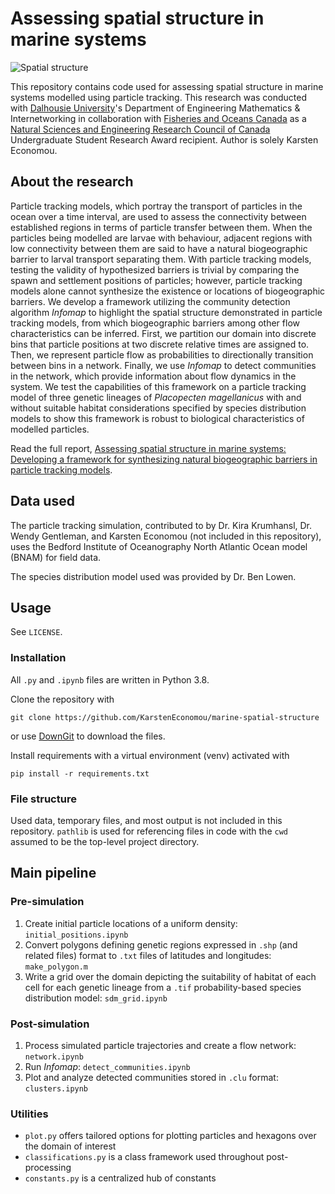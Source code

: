 
# Assessing spatial structure in marine systems

![Spatial structure](https://karsteneconomou.com/projects/marine-spatial-structure/clusters.png)

This repository contains code used for assessing spatial structure in marine systems modelled using particle tracking. This research was conducted with [Dalhousie University](https://www.dal.ca)'s Department of Engineering Mathematics & Internetworking in collaboration with [Fisheries and Oceans Canada](https://www.dfo-mpo.gc.ca) as a [Natural Sciences and Engineering Research Council of Canada](https://www.nserc-crsng.gc.ca) Undergraduate Student Research Award recipient. Author is solely Karsten Economou.

## About the research

Particle tracking models, which portray the transport of particles in the ocean over a time interval, are used to assess the connectivity between established regions in terms of particle transfer between them. When the particles being modelled are larvae with behaviour, adjacent regions with low connectivity between them are said to have a natural biogeographic barrier to larval transport separating them. With particle tracking models, testing the validity of hypothesized barriers is trivial by comparing the spawn and settlement positions of particles; however, particle tracking models alone cannot synthesize the existence or locations of biogeographic barriers. We develop a framework utilizing the community detection algorithm *Infomap* to highlight the spatial structure demonstrated in particle tracking models, from which biogeographic barriers among other flow characteristics can be inferred. First, we partition our domain into discrete bins that particle positions at two discrete relative times are assigned to. Then, we represent particle flow as probabilities to directionally transition between bins in a network. Finally, we use *Infomap* to detect communities in the network, which provide information about flow dynamics in the system. We test the capabilities of this framework on a particle tracking model of three genetic lineages of *Placopecten magellanicus* with and without suitable habitat considerations specified by species distribution models to show this framework is robust to biological characteristics of modelled particles.

Read the full report, [Assessing spatial structure in marine systems: Developing a framework for synthesizing natural biogeographic barriers in particle tracking models](https://karsteneconomou.com/projects/marine-spatial-structure/report.pdf).

## Data used

The particle tracking simulation, contributed to by Dr. Kira Krumhansl, Dr. Wendy Gentleman, and Karsten Economou (not included in this repository), uses the Bedford Institute of Oceanography North Atlantic Ocean model (BNAM) for field data.

The species distribution model used was provided by Dr. Ben Lowen.

## Usage

See `LICENSE`.

### Installation

All `.py` and `.ipynb` files are written in Python 3.8.

Clone the repository with

```shell
git clone https://github.com/KarstenEconomou/marine-spatial-structure
```

or use [DownGit](https://minhaskamal.github.io/DownGit/#/home?url=https://github.com/KarstenEconomou/marine-spatial-structure) to download the files.

Install requirements with a virtual environment (venv) activated with

```shell
pip install -r requirements.txt
```

### File structure

Used data, temporary files, and most output is not included in this repository. `pathlib` is used for referencing files in code with the `cwd` assumed to be the top-level project directory.

## Main pipeline

### Pre-simulation

1. Create initial particle locations of a uniform density: `initial_positions.ipynb`
2. Convert polygons defining genetic regions expressed in `.shp` (and related files) format to `.txt` files of latitudes
   and longitudes: `make_polygon.m`
3. Write a grid over the domain depicting the suitability of habitat of each cell for each genetic lineage from a `.tif` probability-based species distribution model: `sdm_grid.ipynb`

### Post-simulation

1. Process simulated particle trajectories and create a flow network: `network.ipynb`
2. Run *Infomap*: `detect_communities.ipynb`
3. Plot and analyze detected communities stored in `.clu` format: `clusters.ipynb`

### Utilities

* `plot.py` offers tailored options for plotting particles and hexagons over the domain of interest
* `classifications.py` is a class framework used throughout post-processing
* `constants.py` is a centralized hub of constants
